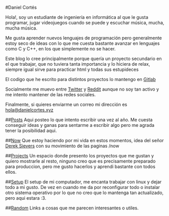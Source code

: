 #Daniel Cortés

Hola!, soy un estudiante de ingeniería en informática al que le gusta programar,
jugar videojuegos cuando se puede y escuchar música, mucha, mucha música.

Me gusta aprender nuevos lenguajes de programación pero generalmente estoy seco 
de ideas con lo que me cuesta bastante avanzar en lenguajes como C y C++, en los 
que simplemente no se hacer.

Este blog lo cree principalmente porque quería un proyecto secundario en el que 
trabajar, que no tuviera tanta importancia y lo hiciera de relax, siempre igual
sirve para practicar html y todas sus estupideces

El codigo que he escrito para distintos proyectos lo mantengo en 
[Gitlab](https://gitlab.com/Ryuuji159)

Socialmente me muevo entre [Twitter](https://twitter.com/skrd159) y 
[Reddit](https://www.reddit.com/user/Ryuuji159) aunque no soy tan activo y me 
intento mantener de las redes sociales.

Finalmente, si quieres enviarme un correo mi dirección es hola@danielcortes.xyz

##[Posts](/blog)
Aqui posteo lo que intento escribir una vez al año. Me cuesta conseguir ideas y 
ganas para sentarme a escribir algo pero me agrada tener la posibilidad aqui.

##[Now](/now.html)
Que estoy haciendo por mi vida en estos momentos, idea del señor 
[Derek Sievers](https://sive.rs/nowff) con su movimiento de las paginas /now 

##[Projects](/projects.html)
Un espacio donde presento los proyectos que me gustan y quiero mostrarle al 
resto, ninguno creo que es precisamente preparado para produccion, pero me gusto
hacerlos y aprendi bastante con todos ellos.

##[Setup](/setup.html)
El setup de mi computador, me encanta trabajar con linux y dejar todo a mi gusto.
De vez en cuando me da por reconfigurar todo o instalar otro sistema operativo
por lo que no creo que lo mantenga tan actualizado, pero aqui estara :3.

##[Random](/random.html)
Links a cosas que me parecen interesantes o utiles.


